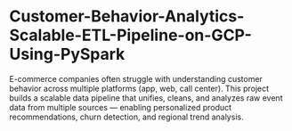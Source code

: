 # Customer-Behavior-Analytics-Scalable-ETL-Pipeline-on-GCP-Using-PySpark
E-commerce companies often struggle with understanding customer behavior across multiple platforms (app, web, call center). This project builds a scalable data pipeline that unifies, cleans, and analyzes raw event data from multiple sources — enabling personalized product recommendations, churn detection, and regional trend analysis.
